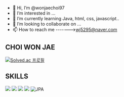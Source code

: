 - 👋 Hi, I’m @wonjaechoi97
- 👀 I’m interested in ...
- 🌱 I’m currently learning Java, html, css, javascript..
- 💞️ I’m looking to collaborate on ...
- 📫 How to reach me     ------->wj5295@naver.com

## CHOI WON JAE 
[![Solved.ac
프로필](http://mazassumnida.wtf/api/generate_badge?boj=wj5295)](https://solved.ac/wj5295)


## SKILLS 
<img src="https://img.shields.io/badge/JAVA-007396?style=for-the-badge&logo=java&logoColor=white"> <img src="https://img.shields.io/badge/Spring-6DB33F?style=for-the-badge&logo=Spring&logoColor=white"> <img src="https://img.shields.io/badge/mysql-4479A1?style=for-the-badge&logo=mysql&logoColor=white"> <img src="https://img.shields.io/badge/javascript-F7DF1E?style=for-the-badge&logo=javascript&logoColor=black">
![JPA](https://img.shields.io/badge/JPA-444444?style=for-the-badge&logo=jpa)
<!---
wonjaechoi97/wonjaechoi97 is a ✨ special ✨ repository because its `README.md` (this file) appears on your GitHub profile.
You can click the Preview link to take a look at your changes.
--->
